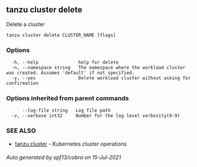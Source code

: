 ## tanzu cluster delete

Delete a cluster

```
tanzu cluster delete CLUSTER_NAME [flags]
```

### Options

```
  -h, --help               help for delete
  -n, --namespace string   The namespace where the workload cluster was created. Assumes 'default' if not specified.
  -y, --yes                Delete workload cluster without asking for confirmation
```

### Options inherited from parent commands

```
      --log-file string   Log file path
  -v, --verbose int32     Number for the log level verbosity(0-9)
```

### SEE ALSO

* [tanzu cluster](tanzu_cluster.md)	 - Kubernetes cluster operations

###### Auto generated by spf13/cobra on 15-Jul-2021
